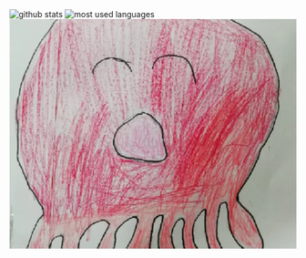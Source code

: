 <img alt="github stats" src="https://github-readme-stats.vercel.app/api?username=ukitomo&show_icons=ture" />
<img alt="most used languages" src="https://github-readme-stats.vercel.app/api/top-langs/?username=ukitomo&layout=compact" />
<img alt="たこやん" src="https://raw.githubusercontent.com/ukitomo/ukitomo/main/takoyann.webp" />
